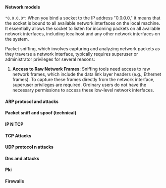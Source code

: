#### Network models
`"0.0.0.0"`: When you bind a socket to the IP address "0.0.0.0," it means that the socket is bound to all available network interfaces on the local machine. It essentially allows the socket to listen for incoming packets on all available network interfaces, including localhost and any other network interfaces on the system.

Packet sniffing, which involves capturing and analyzing network packets as they traverse a network interface, typically requires superuser or administrator privileges for several reasons:

1. **Access to Raw Network Frames**: Sniffing tools need access to raw network frames, which include the data link layer headers (e.g., Ethernet frames). To capture these frames directly from the network interface, superuser privileges are required. Ordinary users do not have the necessary permissions to access these low-level network interfaces.
#### ARP protocol and attacks

#### Packet sniff and spoof (technical)
#### IP N TCP

#### TCP Attacks
#### UDP protocol n attacks

#### Dns and attacks

#### Pki

#### Firewalls